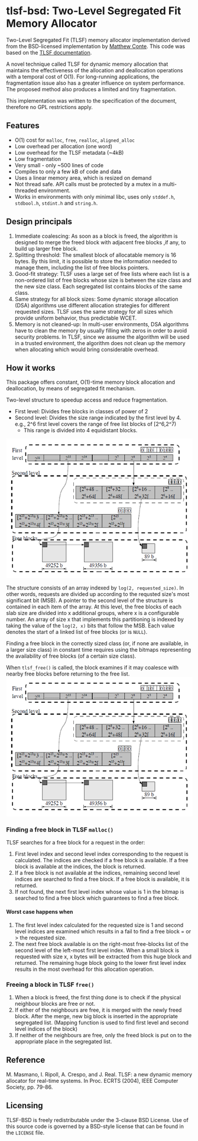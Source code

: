 # tlsf-bsd: Two-Level Segregated Fit Memory Allocator

Two-Level Segregated Fit (TLSF) memory allocator implementation derived from the BSD-licensed implementation by [Matthew Conte](https://github.com/mattconte/tlsf).
This code was based on the [TLSF documentation](http://www.gii.upv.es/tlsf/main/docs).

A novel technique called TLSF for dynamic memory allocation that maintains the effectiveness of the allocation and deallocation operations with a temporal cost of O(1).
For long-running applications, the fragmentation issue also has a greater influence on system performance.
The proposed method also produces a limited and tiny fragmentation.

This implementation was written to the specification of the document,
therefore no GPL restrictions apply.

## Features
* O(1) cost for `malloc`, `free`, `realloc`, `aligned_alloc`
* Low overhead per allocation (one word)
* Low overhead for the TLSF metadata (~4kB)
* Low fragmentation
* Very small - only ~500 lines of code
* Compiles to only a few kB of code and data
* Uses a linear memory area, which is resized on demand
* Not thread safe. API calls must be protected by a mutex in a multi-threaded environment.
* Works in environments with only minimal libc, uses only `stddef.h`, `stdbool.h`, `stdint.h` and `string.h`.

## Design principals
1. Immediate coalescing: As soon as a block is freed, the algorithm is designed to merge the freed block with adjacent free blocks ,if any, to build up larger free block.
2. Splitting threshold: The smallest block of allocatable memory is 16 bytes. By this limit, it is possible to store the information needed to manage them, including the list of free blocks pointers.
3. Good-fit strategy: TLSF uses a large set of free lists where each list is a non-ordered list of free blocks whose size is between the size class and the new size class. Each segregated list contains blocks of the same class.
4. Same strategy for all block sizes: Some dynamic storage allocation (DSA) algorithms use different allocation strategies for different requested sizes. TLSF uses the same strategy for all sizes which provide uniform behavior, thus predictable WCET.
5. Memory is not cleaned-up: In multi-user environments, DSA algorithms have to clean the memory by usually filling with zeros in order to avoid security problems. In TLSF, since we assume the algorithm will be used in a trusted environment, the algorithm does not clean up the memory when allocating which would bring considerable overhead.

## How it works

This package offers constant, O(1)-time memory block allocation and deallocation, by means of segregated fit mechanism.

Two-level structure to speedup access and reduce fragmentation.
* First level: Divides free blocks in classes of power of 2
* Second level: Divides the size range indicated by the first level by 4. e.g., 2^6 first level covers the range of free list blocks of [2^6,2^7)
  - This range is divided into 4 equidistant blocks.

![TLSF Data Structure for Free Blocks](assets/data-structure.png)

The structure consists of an array indexed by `log(2, requested_size)`.
In other words, requests are divided up according to the requsted size's most significant bit (MSB).
A pointer to the second level of the structure is contained in each item of the array.
At this level, the free blocks of each slab size are divided into x additional groups,
where x is a configurable number.
An array of size x that implements this partitioning is indexed by taking the value of the `log(2, x)` bits that follow the MSB.
Each value denotes the start of a linked list of free blocks (or is `NULL`).

Finding a free block in the correctly sized class (or, if none are available, in a larger size class) in constant time requires using the bitmaps representing the availability of free blocks (of a certain size class).

When `tlsf_free()` is called, the block examines if it may coalesce with nearby free blocks before returning to the free list.
![TLSF Data Structure for Free Blocks](assets/data-structure.png)

### Finding a free block in TLSF `malloc()`

TLSF searches for a free block for a request in the order:
1. First level index and second level index corresponding to the request is calculated. The indices are checked if a free block is available. If a free block is available at the indices, the block is returned.
2. If a free block is not available at the indices, remaining second level indices are searched to find a free block. If a free block is available, it is returned.
3. If not found, the next first level index whose value is 1 in the bitmap is searched to find a free block which guarantees to find a free block.

#### Worst case happens when
1. The first level index calculated for the requested size is 1 and second level indices are examined which results in a fail to find a free block = or > the requested size.
2. The next free block available is on the right-most free-blocks list of the second level of the left-most first level index. When a small block is requested with size x, x bytes will be extracted from this huge block and returned. The remaining huge block going to the lower first level index results in the most overhead for this allocation operation.

### Freeing a block in TLSF `free()`
1. When a block is freed, the first thing done is to check if the physical neighbour blocks are free or not.
2. If either of the neighbours are free, it is merged with the newly freed block. After the merge, new big block is inserted in the appropriate segregated list. (Mapping function is used to find first level and second level indices of the block)
3. If neither of the neighbours are free, only the freed block is put on to the appropriate place in the segregated list.

## Reference

M. Masmano, I. Ripoll, A. Crespo, and J. Real.
TLSF: a new dynamic memory allocator for real-time systems.
In Proc. ECRTS (2004), IEEE Computer Society, pp. 79-86.

## Licensing

TLSF-BSD is freely redistributable under the 3-clause BSD License.
Use of this source code is governed by a BSD-style license that can be found
in the `LICENSE` file.
